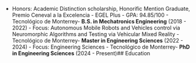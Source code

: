













  - Honors: Academic Distinction scholarship, Honorific Mention Graduate, Premio Ceneval a la Excelencia - EGEL Plus  - GPA: 94.85/100  - Tecnológico de Monterrey- **B.S. in Mechatronics Engineering** (2018 - 2022)  - Focus: Autonomous Mobile Robots and Vehicles control via Neuromorphic Algorithms and Testing via Vehicular Mixed Reality  - Tecnológico de Monterrey- **Master in Engineering Sciences** (2022 - 2024)  - Focus: Engineering Sciences  - Tecnológico de Monterrey- **PhD in Engineering Sciences** (2024 - Present)## Education